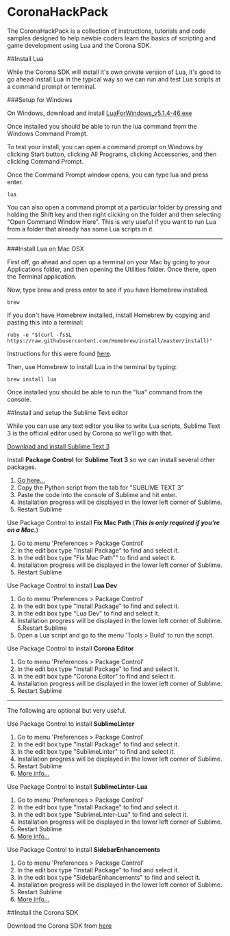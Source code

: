 # CoronaHackPack
The CoronaHackPack is a collection of instructions, tutorials and code samples designed to help newbie coders learn the basics of scripting and game development using Lua and the Corona SDK.

##Install Lua

While the Corona SDK will install it's own private version of Lua, it's good to go ahead install Lua in the typical way so we can run and test Lua scripts at a command prompt or terminal.

###Setup for Windows

On Windows, download and install [LuaForWindows_v5.1.4-46.exe](https://code.google.com/p/luaforwindows/)

Once installed you should be able to run the lua command from the Windows Command Prompt.

To test your install, you can open a command prompt on Windows by clicking Start button, clicking All Programs, clicking Accessories, and then clicking Command Prompt.

Once the Command Prompt window opens, you can type lua and press enter.

```
lua
```

You can also open a command prompt at a particular folder by pressing and holding the Shift key and then right clicking on the folder and then selecting "Open Command Window Here". This is very useful if you want to run Lua from a folder that already has some Lua scripts in it.

--------------------------------------------------------------------------------

###Install Lua on Mac OSX

First off, go ahead and open up a terminal on your Mac by going to your Applications folder, and then opening the Utilities folder. Once there, open the Terminal application.

Now, type brew and press enter to see if you have Homebrew installed.

```
brew
```

If you don't have Homebrew installed, install Homebrew by copying and pasting this into a terminal:

```
ruby -e "$(curl -fsSL https://raw.githubusercontent.com/Homebrew/install/master/install)"
```

Instructions for this were found [here](http://brew.sh/).

Then, use Homebrew to install Lua in the terminal by typing:

```
brew install lua
```

Once installed you should be able to run the "lua" command from the console.

##Install and setup the Sublime Text editor

While you can use any text editor you like to write Lua scripts, Sublime Text 3
is the official editor used by Corona so we'll go with that.

[Download and install Sublime Text 3](http://www.sublimetext.com/3)

Install **Package Control** for **Sublime Text 3** so we can install several other packages.

1. [Go here...](https://packagecontrol.io/installation)
2. Copy the Python script from the tab for "SUBLIME TEXT 3"
3. Paste the code into the console of Sublime and hit enter.
4. Installation progress will be displayed in the lower left corner of Sublime.
5. Restart Sublime

Use Package Control to install **Fix Mac Path** (**_This is only required if you're on a Mac._**)

1. Go to menu 'Preferences > Package Control'
2. In the edit box type "Install Package" to find and select it.
3. In the edit box type "Fix Mac Path"" to find and select it.
4. Installation progress will be displayed in the lower left corner of Sublime.
5. Restart Sublime

Use Package Control to install **Lua Dev**

1. Go to menu 'Preferences > Package Control'
2. In the edit box type "Install Package" to find and select it.
3. In the edit box type "Lua Dev" to find and select it.
4. Installation progress will be displayed in the lower left corner of Sublime.
5.Restart Sublime
6. Open a Lua script and go to the menu 'Tools > Build' to run the script.

Use Package Control to install **Corona Editor**

1. Go to menu 'Preferences > Package Control'
2. In the edit box type "Install Package" to find and select it.
3. In the edit box type "Corona Editor" to find and select it.
4. Installation progress will be displayed in the lower left corner of Sublime.
5. Restart Sublime

--------------------------------------------------------------------------------

The following are optional but very useful.

Use Package Control to install **SublimeLinter**

1. Go to menu 'Preferences > Package Control'
2. In the edit box type "Install Package" to find and select it.
3. In the edit box type "SublimeLinter" to find and select it.
4. Installation progress will be displayed in the lower left corner of Sublime.
5. Restart Sublime
6.  [More info...](http://www.sublimelinter.com/en/latest/index.html)

Use Package Control to install **SublimeLinter-Lua**

1. Go to menu 'Preferences > Package Control'
2. In the edit box type "Install Package" to find and select it.
3. In the edit box type "SublimeLinter-Lua" to find and select it.
4. Installation progress will be displayed in the lower left corner of Sublime.
5. Restart Sublime
6. [More info...](https://github.com/SublimeLinter/SublimeLinter-lua)

Use Package Control to install **SidebarEnhancements**

1. Go to menu 'Preferences > Package Control'
2. In the edit box type "Install Package" to find and select it.
3. In the edit box type "SidebarEnhancements" to find and select it.
4. Installation progress will be displayed in the lower left corner of Sublime.
5. Restart Sublime
6.  [More info...](https://github.com/titoBouzout/SideBarEnhancements)

##Install the Corona SDK

Download the Corona SDK from [here](https://coronalabs.com/)
